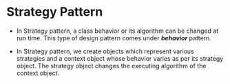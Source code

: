 # Strategy Pattern


- In Strategy pattern, a class behavior or its algorithm can be changed at run time. This type of design pattern comes under **_behavior_** pattern.


- In Strategy pattern, we create objects which represent various strategies and a context object whose behavior varies as per its strategy object. The strategy object changes the executing algorithm of the context object.